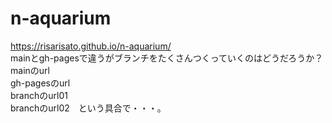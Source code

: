 # n-aquarium
https://risarisato.github.io/n-aquarium/
<br>mainとgh-pagesで違うがブランチをたくさんつくっていくのはどうだろうか？
<br>mainのurl
<br>gh-pagesのurl
<br>branchのurl01
<br>branchのurl02　という具合で・・・。
